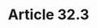 ---
title: "Article 32.3"
draft: false
exceptions:
- info53a
memberstates:
- ES
score: 3
compensation:
- 
remarks: |
 


link: "https://www.boe.es/buscar/act.php?id=BOE-A-1996-8930"
---